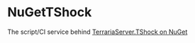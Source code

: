 # NuGetTShock
The script/CI service behind [TerrariaServer.TShock on NuGet](https://www.nuget.org/packages/TerrariaServer.TShock/)
